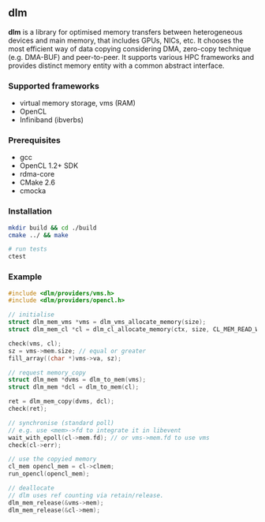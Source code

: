 ## dlm

**dlm** is a library for optimised memory transfers between heterogeneous
devices and main memory, that includes GPUs, NICs, etc. It chooses the
most efficient way of data copying considering
DMA, zero-copy technique (e.g. DMA-BUF) and peer-to-peer.
It supports various HPC frameworks and provides distinct memory entity
with a common abstract interface.

### Supported frameworks
- virtual memory storage, vms (RAM)
- OpenCL
- Infiniband (ibverbs)

### Prerequisites
* gcc
* OpenCL 1.2+ SDK
* rdma-core
* CMake 2.6
* cmocka

### Installation

```bash
mkdir build && cd ./build
cmake ../ && make

# run tests
ctest
```

### Example

```C
#include <dlm/providers/vms.h>
#include <dlm/providers/opencl.h>

// initialise
struct dlm_mem_vms *vms = dlm_vms_allocate_memory(size);
struct dlm_mem_cl *cl = dlm_cl_allocate_memory(ctx, size, CL_MEM_READ_WRITE);

check(vms, cl);
sz = vms->mem.size; // equal or greater
fill_array((char *)vms->va, sz);

// request memory_copy
struct dlm_mem *dvms = dlm_to_mem(vms);
struct dlm_mem *dcl = dlm_to_mem(cl);

ret = dlm_mem_copy(dvms, dcl);
check(ret);

// synchronise (standard poll)
// e.g. use <mem>->fd to integrate it in libevent
wait_with_epoll(cl->mem.fd); // or vms->mem.fd to use vms
check(cl->err);

// use the copyied memory
cl_mem opencl_mem = cl->clmem;
run_opencl(opencl_mem);

// deallocate
// dlm uses ref counting via retain/release.
dlm_mem_release(&vms->mem);
dlm_mem_release(&cl->mem);
```

